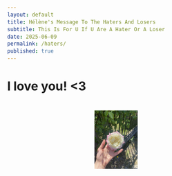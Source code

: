 ```yaml
---
layout: default
title: Hélène's Message To The Haters And Losers
subtitle: This Is For U If U Are A Hater Or A Loser
date: 2025-06-09
permalink: /haters/
published: true
---
```

<h1> I love you! <3 <h1>

<img src="/assets/images/prettify/flower.jpeg" alt="Flower" style="display: block; margin: 20px auto; max-width: 20%;" />